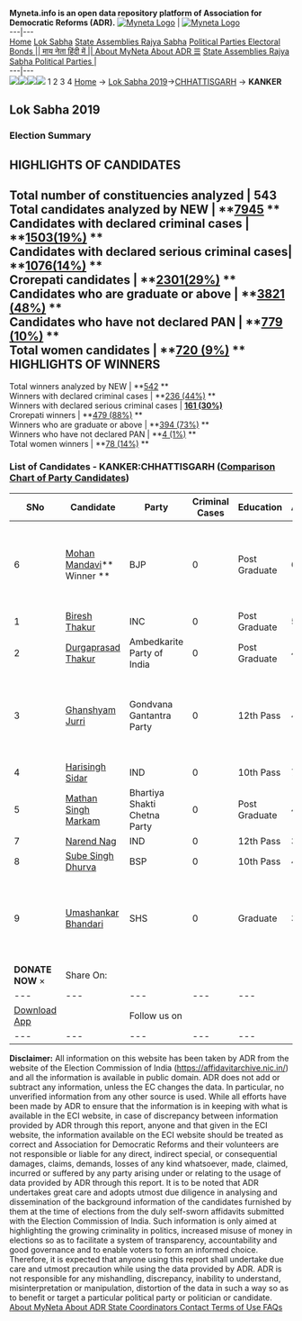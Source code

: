 **Myneta.info is an open data repository platform of Association for Democratic Reforms (ADR).**
[![Myneta Logo](https://www.myneta.info/lib/img/myneta-logo.png)](https://www.myneta.info/) | [![Myneta Logo](https://www.myneta.info/lib/img/adr-logo.png)](https://adrindia.org)  
---|---  
[Home](https://www.myneta.info/) [Lok Sabha](https://www.myneta.info/#ls "Lok Sabha") [ State Assemblies ](https://www.myneta.info/#sa "State Assemblies") [Rajya Sabha](https://www.myneta.info/#rs "Rajya Sabha") [Political Parties ](https://www.myneta.info/party "Political Parties") [ Electoral Bonds ](https://www.myneta.info/electoral_bonds "Electoral Bonds") [ || माय नेता हिंदी में || ](https://translate.google.co.in/translate?prev=hp&hl=en&js=y&u=www.myneta.info&sl=en&tl=hi&history_state0=) [ About MyNeta ](https://adrindia.org/content/about-myneta) [ About ADR ](https://adrindia.org/about-adr/who-we-are) [☰](javascript:void\(0\))
[ State Assemblies ](https://www.myneta.info/#sa "State Assemblies") [ Rajya Sabha ](https://www.myneta.info/#rs "Rajya Sabha") [ Political Parties ](https://www.myneta.info/party "Political Parties")
|   
---|---  
![](https://www.myneta.info/lib/img/banner/banner-1.png)![](https://www.myneta.info/lib/img/banner/banner-2.png)![](https://www.myneta.info/lib/img/banner/banner-3.png)![](https://www.myneta.info/lib/img/banner/banner-4.png)
1  2  3  4 
[Home](https://www.myneta.info/) → [Lok Sabha 2019](https://www.myneta.info/LokSabha2019/)→[CHHATTISGARH](https://www.myneta.info/LokSabha2019/index.php?action=show_constituencies&state_id=59) → **KANKER**
### 
## Lok Sabha 2019
###  Election Summary 
HIGHLIGHTS OF CANDIDATES  
---  
Total number of constituencies analyzed |  543   
Total candidates analyzed by NEW | **[7945](https://www.myneta.info/LokSabha2019/index.php?action=summary&subAction=candidates_analyzed&sort=candidate#summary) **  
Candidates with declared criminal cases | **[1503(19%)](https://www.myneta.info/LokSabha2019/index.php?action=summary&subAction=crime&sort=candidate#summary) **  
Candidates with declared serious criminal cases| **[1076(14%)](https://www.myneta.info/LokSabha2019/index.php?action=summary&subAction=serious_crime&sort=candidate#summary) **  
Crorepati candidates | **[2301(29%)](https://www.myneta.info/LokSabha2019/index.php?action=summary&subAction=crorepati&sort=candidate#summary) **  
Candidates who are graduate or above | **[3821 (48%)](https://www.myneta.info/LokSabha2019/index.php?action=summary&subAction=education&sort=candidate#summary) **  
Candidates who have not declared PAN | **[779 (10%)](https://www.myneta.info/LokSabha2019/index.php?action=summary&subAction=without_pan&sort=candidate#summary) **  
Total women candidates | **[720 (9%)](https://www.myneta.info/LokSabha2019/index.php?action=summary&subAction=women_candidate&sort=candidate#summary) **  
HIGHLIGHTS OF WINNERS  
---  
Total winners analyzed by NEW | **[542](https://www.myneta.info/LokSabha2019/index.php?action=summary&subAction=winner_analyzed&sort=candidate#summary) **  
Winners with declared criminal cases | **[236 (44%)](https://www.myneta.info/LokSabha2019/index.php?action=summary&subAction=winner_crime&sort=candidate#summary) **  
Winners with declared serious criminal cases | **[161 (30%)](https://www.myneta.info/LokSabha2019/index.php?action=summary&subAction=winner_serious_crime&sort=candidate#summary)**  
Crorepati winners | **[479 (88%)](https://www.myneta.info/LokSabha2019/index.php?action=summary&subAction=winner_crorepati&sort=candidate#summary) **  
Winners who are graduate or above | **[394 (73%)](https://www.myneta.info/LokSabha2019/index.php?action=summary&subAction=winner_education&sort=candidate#summary) **  
Winners who have not declared PAN | **[4 (1%)](https://www.myneta.info/LokSabha2019/index.php?action=summary&subAction=winner_without_pan&sort=candidate#summary) **  
Total women winners | **[78 (14%)](https://www.myneta.info/LokSabha2019/index.php?action=summary&subAction=winner_women&sort=candidate#summary) **  
### List of Candidates - KANKER:CHHATTISGARH ([Comparison Chart of Party Candidates](https://www.myneta.info/LokSabha2019/comparisonchart.php?constituency_id=523))
SNo | Candidate| Party| Criminal Cases| Education| Age| Total Assets| Liabilities  
---|---|---|---|---|---|---|---  
6  | [Mohan Mandavi](https://www.myneta.info/LokSabha2019/candidate.php?candidate_id=7173)** Winner ** | BJP | 0 | Post Graduate| 61 | ![](https://myneta.info/image_v2.php?myneta_folder=LokSabha2019&candidate_id=7173&col=ta) | ![](https://myneta.info/image_v2.php?myneta_folder=LokSabha2019&candidate_id=7173&col=lia)  
1  | [Biresh Thakur](https://www.myneta.info/LokSabha2019/candidate.php?candidate_id=4974) | INC | 0 | Post Graduate| 52 | Rs 66,66,614 ~ 66 Lacs+ | Rs 0 ~   
2  | [Durgaprasad Thakur](https://www.myneta.info/LokSabha2019/candidate.php?candidate_id=7169) | Ambedkarite Party of India | 0 | Post Graduate| 43 | Rs 21,37,880 ~ 21 Lacs+ | Rs 5,00,000 ~ 5 Lacs+  
3  | [Ghanshyam Jurri](https://www.myneta.info/LokSabha2019/candidate.php?candidate_id=7170) | Gondvana Gantantra Party | 0 | 12th Pass| 44 | ![](https://myneta.info/image_v2.php?myneta_folder=LokSabha2019&candidate_id=7170&col=ta) | ![](https://myneta.info/image_v2.php?myneta_folder=LokSabha2019&candidate_id=7170&col=lia)  
4  | [Harisingh Sidar](https://www.myneta.info/LokSabha2019/candidate.php?candidate_id=7171) | IND | 0 | 10th Pass| 73 | Rs 10,80,000 ~ 10 Lacs+ | Rs 1,00,000 ~ 1 Lacs+  
5  | [Mathan Singh Markam](https://www.myneta.info/LokSabha2019/candidate.php?candidate_id=7172) | Bhartiya Shakti Chetna Party | 0 | Post Graduate| 40 | Rs 9,85,000 ~ 9 Lacs+ | Rs 0 ~   
7  | [Narend Nag](https://www.myneta.info/LokSabha2019/candidate.php?candidate_id=7174) | IND | 0 | 12th Pass| 37 | Rs 10,12,600 ~ 10 Lacs+ | Rs 23,75,000 ~ 23 Lacs+  
8  | [Sube Singh Dhurva](https://www.myneta.info/LokSabha2019/candidate.php?candidate_id=5114) | BSP | 0 | 10th Pass| 47 | Rs 8,96,500 ~ 8 Lacs+ | Rs 0 ~   
9  | [Umashankar Bhandari](https://www.myneta.info/LokSabha2019/candidate.php?candidate_id=7175) | SHS | 0 | Graduate| 36 | ![](https://myneta.info/image_v2.php?myneta_folder=LokSabha2019&candidate_id=7175&col=ta) | ![](https://myneta.info/image_v2.php?myneta_folder=LokSabha2019&candidate_id=7175&col=lia)  
|  **DONATE NOW** × |  Share On:  | [](https://api.whatsapp.com/send?text=https%3A%2F%2Fmyneta.info%2Fpunjab2022%2Findex.php%3Faction%3Dshow_constituencies%26state_id%3D19) | [](https://www.facebook.com/sharer/sharer.php?u=https%3A%2F%2Fmyneta.info%2Fpunjab2022%2Findex.php%3Faction%3Dshow_constituencies%26state_id%3D19) | [](https://twitter.com/share?url=https%3A%2F%2Fmyneta.info%2Fpunjab2022%2Findex.php%3Faction%3Dshow_constituencies%26state_id%3D19)  
---|---|---|---|---  
| [ Download App ](https://play.google.com/store/apps/details?id=com.webrosoft.myneta1&pcampaignid=pcampaignidMKT-Other-global-all-co-prtnr-py-PartBadge-Mar2515-1) | [](https://play.google.com/store/apps/details?id=com.webrosoft.myneta1&pcampaignid=pcampaignidMKT-Other-global-all-co-prtnr-py-PartBadge-Mar2515-1) |  Follow us on  | [](https://www.facebook.com/adrindia.org/) | [](https://twitter.com/adrspeaks) | [](https://groups.google.com/g/national-election-watch?hl=en&pli=1) | [](https://www.instagram.com/adrspeaks/) | [](https://www.youtube.com/user/adrspeaks) | [](https://sharechat.com/profile/adrspeaks)  
---|---|---|---|---|---|---|---|---  
**Disclaimer:** All information on this website has been taken by ADR from the website of the Election Commission of India (https://affidavitarchive.nic.in/) and all the information is available in public domain. ADR does not add or subtract any information, unless the EC changes the data. In particular, no unverified information from any other source is used. While all efforts have been made by ADR to ensure that the information is in keeping with what is available in the ECI website, in case of discrepancy between information provided by ADR through this report, anyone and that given in the ECI website, the information available on the ECI website should be treated as correct and Association for Democratic Reforms and their volunteers are not responsible or liable for any direct, indirect special, or consequential damages, claims, demands, losses of any kind whatsoever, made, claimed, incurred or suffered by any party arising under or relating to the usage of data provided by ADR through this report. It is to be noted that ADR undertakes great care and adopts utmost due diligence in analysing and dissemination of the background information of the candidates furnished by them at the time of elections from the duly self-sworn affidavits submitted with the Election Commission of India. Such information is only aimed at highlighting the growing criminality in politics, increased misuse of money in elections so as to facilitate a system of transparency, accountability and good governance and to enable voters to form an informed choice. Therefore, it is expected that anyone using this report shall undertake due care and utmost precaution while using the data provided by ADR. ADR is not responsible for any mishandling, discrepancy, inability to understand, misinterpretation or manipulation, distortion of the data in such a way so as to benefit or target a particular political party or politician or candidate. 
[ About MyNeta ](https://adrindia.org/content/about-myneta) [ About ADR ](https://adrindia.org/about-adr/who-we-are) [ State Coordinators ](https://adrindia.org/about-adr/state-coordinators) [ Contact ](https://adrindia.org/contact-us) [ Terms of Use ](https://adrindia.org/content/adr-terms-use) [ FAQs ](https://adrindia.org/content/faqs)
